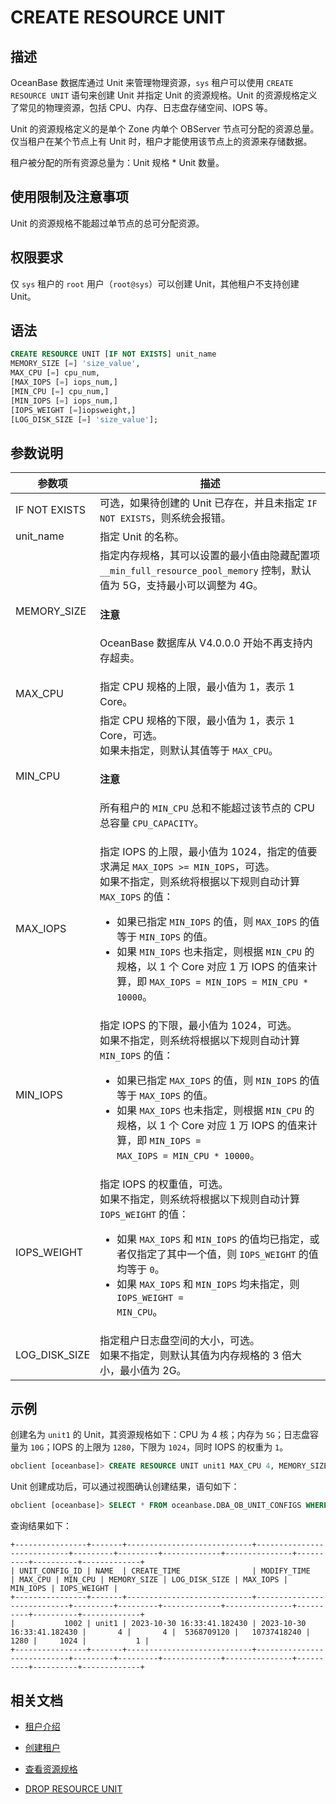 # CREATE RESOURCE UNIT

## 描述

OceanBase 数据库通过 Unit 来管理物理资源，`sys` 租户可以使用 `CREATE RESOURCE UNIT` 语句来创建 Unit 并指定 Unit 的资源规格。Unit 的资源规格定义了常见的物理资源，包括 CPU、内存、日志盘存储空间、IOPS 等。

Unit 的资源规格定义的是单个 Zone 内单个 OBServer 节点可分配的资源总量。仅当租户在某个节点上有 Unit 时，租户才能使用该节点上的资源来存储数据。

租户被分配的所有资源总量为：Unit 规格 \* Unit 数量。

## 使用限制及注意事项

Unit 的资源规格不能超过单节点的总可分配资源。

## 权限要求

仅 `sys` 租户的 `root` 用户（`root@sys`）可以创建 Unit，其他租户不支持创建 Unit。

## 语法

```sql
CREATE RESOURCE UNIT [IF NOT EXISTS] unit_name 
MEMORY_SIZE [=] 'size_value',
MAX_CPU [=] cpu_num, 
[MAX_IOPS [=] iops_num,]
[MIN_CPU [=] cpu_num,]
[MIN_IOPS [=] iops_num,] 
[IOPS_WEIGHT [=]iopsweight,]
[LOG_DISK_SIZE [=] 'size_value'];
```

## 参数说明

|     参数项       |          描述                                                                                                                    |
|-----------------|----------------------------------------------------------------------------------------------------------------------------------|
| IF NOT EXISTS   | 可选，如果待创建的 Unit 已存在，并且未指定 `IF NOT EXISTS`，则系统会报错。                                                            |
| unit_name       | 指定 Unit 的名称。                                                                                                                |
| MEMORY_SIZE     | 指定内存规格，其可以设置的最小值由隐藏配置项 `__min_full_resource_pool_memory` 控制，默认值为 5G，支持最小可以调整为 4G。  <main id="notice" type='notice'><h4>注意</h4><p>OceanBase 数据库从 V4.0.0.0 开始不再支持内存超卖。</p></main> |
| MAX_CPU         | 指定 CPU 规格的上限，最小值为 1，表示 1 Core。                                                                                                      |
| MIN_CPU         | 指定 CPU 规格的下限，最小值为 1，表示 1 Core，可选。</br>如果未指定，则默认其值等于 `MAX_CPU`。<main id="notice" type='notice'><h4>注意</h4><p>所有租户的 <code>MIN_CPU</code> 总和不能超过该节点的 CPU 总容量 <code>CPU_CAPACITY</code>。</p></main>  |
| MAX_IOPS        | 指定 IOPS 的上限，最小值为 1024，指定的值要求满足 `MAX_IOPS >= MIN_IOPS`，可选。</br>如果不指定，则系统将根据以下规则自动计算 `MAX_IOPS` 的值：<ul><li> 如果已指定 <code>MIN_IOPS</code> 的值，则 <code>MAX_IOPS</code> 的值等于 <code>MIN_IOPS</code> 的值。</li> <li>如果 <code>MIN_IOPS</code> 也未指定，则根据 <code>MIN_CPU</code> 的规格，以 1 个 Core 对应 1 万 IOPS 的值来计算，即 <code>MAX_IOPS = MIN_IOPS = MIN_CPU * 10000</code>。</li></ul>                                                                |
| MIN_IOPS        | 指定 IOPS 的下限，最小值为 1024，可选。 </br>如果不指定，则系统将根据以下规则自动计算 `MIN_IOPS` 的值：<ul><li> 如果已指定 <code>MAX_IOPS</code> 的值，则 <code>MIN_IOPS</code> 的值等于 <code>MAX_IOPS</code> 的值。</li> <li>如果 <code>MAX_IOPS</code> 也未指定，则根据 <code>MIN_CPU</code> 的规格，以 1 个 Core 对应 1 万 IOPS 的值来计算，即 <code>MIN_IOPS = MAX_IOPS = MIN_CPU * 10000</code>。</li></ul>                                                                                                 |
| IOPS_WEIGHT     | 指定 IOPS 的权重值，可选。 </br>如果不指定，则系统将根据以下规则自动计算 `IOPS_WEIGHT` 的值：<ul><li>如果 <code>MAX_IOPS</code> 和 <code>MIN_IOPS</code> 的值均已指定，或者仅指定了其中一个值，则 <code>IOPS_WEIGHT</code> 的值均等于 <code>0</code>。</li> <li>如果 <code>MAX_IOPS</code> 和 <code>MIN_IOPS</code> 均未指定，则 <code>IOPS_WEIGHT = MIN_CPU</code>。</li></ul>                                                                                                            |
| LOG_DISK_SIZE   | 指定租户日志盘空间的大小，可选。</br>如果不指定，则默认其值为内存规格的 3 倍大小，最小值为 2G。|

## 示例

创建名为 `unit1` 的 Unit，其资源规格如下：CPU 为 4 核；内存为 `5G`；日志盘容量为 `10G`；IOPS 的上限为 `1280`，下限为 `1024`，同时 IOPS 的权重为 `1`。

```sql
obclient [oceanbase]> CREATE RESOURCE UNIT unit1 MAX_CPU 4, MEMORY_SIZE '5G', MAX_IOPS 1280,LOG_DISK_SIZE '10G', MIN_IOPS=1024, IOPS_WEIGHT=1;
```

Unit 创建成功后，可以通过视图确认创建结果，语句如下：

```sql
obclient [oceanbase]> SELECT * FROM oceanbase.DBA_OB_UNIT_CONFIGS WHERE NAME='unit1';
```

查询结果如下：

```shell
+----------------+-------+----------------------------+----------------------------+---------+---------+-------------+---------------+----------+----------+-------------+
| UNIT_CONFIG_ID | NAME  | CREATE_TIME                | MODIFY_TIME                | MAX_CPU | MIN_CPU | MEMORY_SIZE | LOG_DISK_SIZE | MAX_IOPS | MIN_IOPS | IOPS_WEIGHT |
+----------------+-------+----------------------------+----------------------------+---------+---------+-------------+---------------+----------+----------+-------------+
|           1002 | unit1 | 2023-10-30 16:33:41.182430 | 2023-10-30 16:33:41.182430 |       4 |       4 |  5368709120 |   10737418240 |     1280 |     1024 |           1 |
+----------------+-------+----------------------------+----------------------------+---------+---------+-------------+---------------+----------+----------+-------------+
```

## 相关文档

* [租户介绍](../../../../600.manage/200.tenant-management/100.tenant-introduction.md)

* [创建租户](../../../../600.manage/200.tenant-management/600.common-tenant-operations/200.manage-create-tenant.md)

* [查看资源规格](../../../../600.manage/200.tenant-management/600.common-tenant-operations/1600.resource-specification-management/100.view-resource-unit-configuration.md)

* [DROP RESOURCE UNIT](1000.drop-resource-unit.md)


